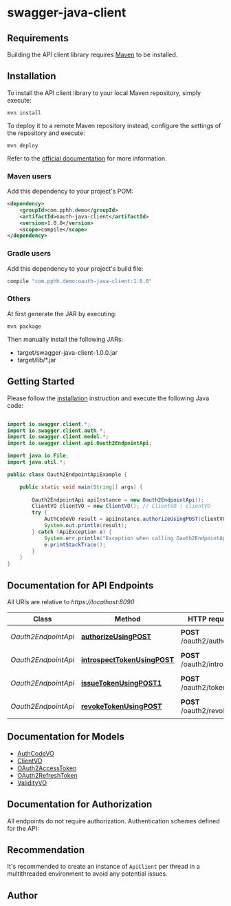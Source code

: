 # swagger-java-client

## Requirements

Building the API client library requires [Maven](https://maven.apache.org/) to be installed.

## Installation

To install the API client library to your local Maven repository, simply execute:

```shell
mvn install
```

To deploy it to a remote Maven repository instead, configure the settings of the repository and execute:

```shell
mvn deploy
```

Refer to the [official documentation](https://maven.apache.org/plugins/maven-deploy-plugin/usage.html) for more information.

### Maven users

Add this dependency to your project's POM:

```xml
<dependency>
    <groupId>com.pphh.demo</groupId>
    <artifactId>oauth-java-client</artifactId>
    <version>1.0.0</version>
    <scope>compile</scope>
</dependency>
```

### Gradle users

Add this dependency to your project's build file:

```groovy
compile "com.pphh.demo:oauth-java-client:1.0.0"
```

### Others

At first generate the JAR by executing:

    mvn package

Then manually install the following JARs:

* target/swagger-java-client-1.0.0.jar
* target/lib/*.jar

## Getting Started

Please follow the [installation](#installation) instruction and execute the following Java code:

```java

import io.swagger.client.*;
import io.swagger.client.auth.*;
import io.swagger.client.model.*;
import io.swagger.client.api.Oauth2EndpointApi;

import java.io.File;
import java.util.*;

public class Oauth2EndpointApiExample {

    public static void main(String[] args) {
        
        Oauth2EndpointApi apiInstance = new Oauth2EndpointApi();
        ClientVO clientVO = new ClientVO(); // ClientVO | clientVO
        try {
            AuthCodeVO result = apiInstance.authorizeUsingPOST(clientVO);
            System.out.println(result);
        } catch (ApiException e) {
            System.err.println("Exception when calling Oauth2EndpointApi#authorizeUsingPOST");
            e.printStackTrace();
        }
    }
}

```

## Documentation for API Endpoints

All URIs are relative to *https://localhost:8090*

Class | Method | HTTP request | Description
------------ | ------------- | ------------- | -------------
*Oauth2EndpointApi* | [**authorizeUsingPOST**](docs/Oauth2EndpointApi.md#authorizeUsingPOST) | **POST** /oauth2/authorize | OAuth2授权点
*Oauth2EndpointApi* | [**introspectTokenUsingPOST**](docs/Oauth2EndpointApi.md#introspectTokenUsingPOST) | **POST** /oauth2/introspect | OAuth2令牌检查点
*Oauth2EndpointApi* | [**issueTokenUsingPOST1**](docs/Oauth2EndpointApi.md#issueTokenUsingPOST) | **POST** /oauth2/token | OAuth2令牌颁发点
*Oauth2EndpointApi* | [**revokeTokenUsingPOST**](docs/Oauth2EndpointApi.md#revokeTokenUsingPOST) | **POST** /oauth2/revoke | OAuth2令牌吊销点


## Documentation for Models

 - [AuthCodeVO](docs/AuthCodeVO.md)
 - [ClientVO](docs/ClientVO.md)
 - [OAuth2AccessToken](docs/OAuth2AccessToken.md)
 - [OAuth2RefreshToken](docs/OAuth2RefreshToken.md)
 - [ValidityVO](docs/ValidityVO.md)


## Documentation for Authorization

All endpoints do not require authorization.
Authentication schemes defined for the API:

## Recommendation

It's recommended to create an instance of `ApiClient` per thread in a multithreaded environment to avoid any potential issues.

## Author



